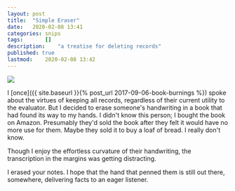 ```yaml
---
layout: post
title: 	"Simple Eraser"
date:	2020-02-08 13:41
categories:	snips
tags:		[] 
description: 	"a treatise for deleting records"
published: true
lastmod:	2020-02-08 13:42
---
```


<img src="{{ site.url }}/assets/img/cc-lesson6handwriting.jpg" max-width="1000" />

I [once]({{ site.baseurl }}{% post_url 2017-09-06-book-burnings %}) spoke about the virtues of keeping all records, regardless of their current utility to the evaluator. But I decided to erase someone's handwriting in a book that had found its way to my hands. I didn't know this person; I bought the book on Amazon. Presumably they'd sold the book after they felt it would have no more use for them. Maybe they sold it to buy a loaf of bread. I really don't know. 

Though I enjoy the effortless curvature of their handwriting, the transcription in the margins was getting distracting.

I erased your notes. I hope that the hand that penned them is still out there, somewhere, delivering facts to an eager listener.
